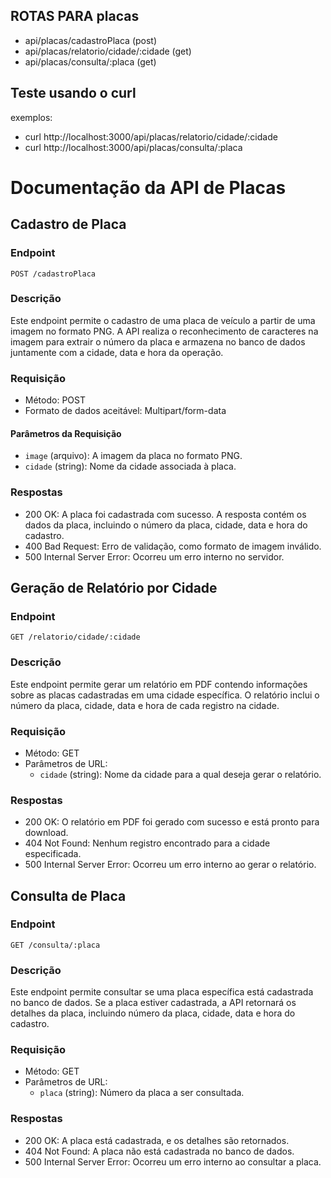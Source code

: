 ## ROTAS PARA placas

- api/placas/cadastroPlaca (post)
- api/placas/relatorio/cidade/:cidade (get)
- api/placas/consulta/:placa (get)


## Teste usando o curl

exemplos:

- curl http://localhost:3000/api/placas/relatorio/cidade/:cidade
- curl http://localhost:3000/api/placas/consulta/:placa

# Documentação da API de Placas

## Cadastro de Placa

### Endpoint

`POST /cadastroPlaca`

### Descrição

Este endpoint permite o cadastro de uma placa de veículo a partir de uma imagem no formato PNG. A API realiza o reconhecimento de caracteres na imagem para extrair o número da placa e armazena no banco de dados juntamente com a cidade, data e hora da operação.

### Requisição

- Método: POST
- Formato de dados aceitável: Multipart/form-data

#### Parâmetros da Requisição

- `image` (arquivo): A imagem da placa no formato PNG.
- `cidade` (string): Nome da cidade associada à placa.

### Respostas

- 200 OK: A placa foi cadastrada com sucesso. A resposta contém os dados da placa, incluindo o número da placa, cidade, data e hora do cadastro.
- 400 Bad Request: Erro de validação, como formato de imagem inválido.
- 500 Internal Server Error: Ocorreu um erro interno no servidor.

## Geração de Relatório por Cidade

### Endpoint

`GET /relatorio/cidade/:cidade`

### Descrição

Este endpoint permite gerar um relatório em PDF contendo informações sobre as placas cadastradas em uma cidade específica. O relatório inclui o número da placa, cidade, data e hora de cada registro na cidade.

### Requisição

- Método: GET
- Parâmetros de URL:
  - `cidade` (string): Nome da cidade para a qual deseja gerar o relatório.

### Respostas

- 200 OK: O relatório em PDF foi gerado com sucesso e está pronto para download.
- 404 Not Found: Nenhum registro encontrado para a cidade especificada.
- 500 Internal Server Error: Ocorreu um erro interno ao gerar o relatório.

## Consulta de Placa

### Endpoint

`GET /consulta/:placa`

### Descrição

Este endpoint permite consultar se uma placa específica está cadastrada no banco de dados. Se a placa estiver cadastrada, a API retornará os detalhes da placa, incluindo número da placa, cidade, data e hora do cadastro.

### Requisição

- Método: GET
- Parâmetros de URL:
  - `placa` (string): Número da placa a ser consultada.

### Respostas

- 200 OK: A placa está cadastrada, e os detalhes são retornados.
- 404 Not Found: A placa não está cadastrada no banco de dados.
- 500 Internal Server Error: Ocorreu um erro interno ao consultar a placa.
